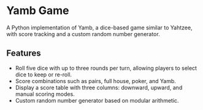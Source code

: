 # Yamb Game

A Python implementation of Yamb, a dice-based game similar to Yahtzee, with score tracking and a custom random number generator.

## Features
- Roll five dice with up to three rounds per turn, allowing players to select dice to keep or re-roll.
- Score combinations such as pairs, full house, poker, and Yamb.
- Display a score table with three columns: downward, upward, and manual scoring modes.
- Custom random number generator based on modular arithmetic.
